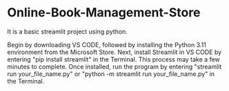# Online-Book-Management-Store
It is a basic streamlit project using python.

Begin by downloading VS CODE, followed by installing the Python 3.11 environment from the Microsoft Store. Next, install Streamlit in VS CODE by entering "pip install streamlit" in the Terminal. This process may take a few minutes to complete. Once installed, run the program by entering "streamlit run your_file_name.py" or "python -m streamlit run your_file_name.py" in the Terminal.
